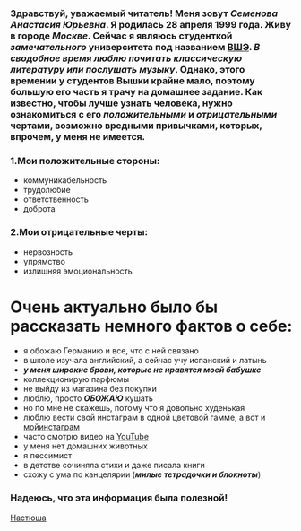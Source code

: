 ### Здравствуй, **уважаемый читатель**! Меня зовут ***Семенова Анастасия Юрьевна***. Я родилась 28 апреля 1999 года. Живу в городе ***Москве***. Сейчас я являюсь студенткой ***замечательного*** университета под названием [ВШЭ](https://www.hse.ru/). ***В сводобное время люблю почитать классическую литературу или послушать музыку***. Однако, этого времении у студентов Вышки крайне мало, поэтому большую его часть я трачу на домашнее задание. Как известно, чтобы лучше узнать человека, нужно ознакомиться с его ***положительными*** и ***отрицательными*** чертами, возможно вредными привычками, которых, впрочем, у меня не имеется.
### 1.Мои положительные стороны:
+  коммуникабельность
+  трудолюбие
+  ответственность
+  доброта
### 2.Мои отрицательные черты:
+  нервозность
+  упрямство
+  излишняя эмоциональность
# Очень актуально было бы рассказать немного фактов о себе:
-  я обожаю Германию и все, что с ней связано
-  в школе изучала английский, а сейчас учу испанский и латынь
-  ***у меня широкие брови, которые не нравятся моей бабушке***
-  коллекционирую парфюмы
-  не выйду из магазина без покупки
-  люблю, просто ***ОБОЖАЮ*** кушать
-  но по мне не скажешь, потому что я довольно худенькая
-  люблю вести свой инстаграм в одной цветовой гамме, а вот и  [мойинстаграм](https://www.instagram.com/charmnastya/)
-  часто смотрю видео на [YouTube](https://www.youtube.com/)
-  у меня нет домашних животных
-  я пессимист
-  в детстве сочиняла стихи и даже писала книги
-  схожу с ума по канцелярии (***милые тетрадочки и блокноты***)
### Надеюсь, что эта информация была полезной!

[Настюша](https://vk.com/photo154275449_456239255)
